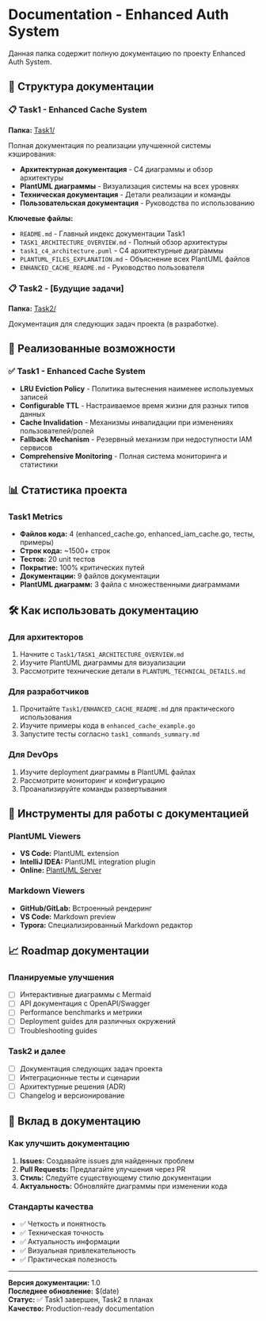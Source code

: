 # Documentation - Enhanced Auth System

Данная папка содержит полную документацию по проекту Enhanced Auth System.

## 📁 Структура документации

### 📋 Task1 - Enhanced Cache System
**Папка:** [Task1/](./Task1/)

Полная документация по реализации улучшенной системы кэширования:

- **Архитектурная документация** - C4 диаграммы и обзор архитектуры
- **PlantUML диаграммы** - Визуализация системы на всех уровнях
- **Техническая документация** - Детали реализации и команды
- **Пользовательская документация** - Руководства по использованию

**Ключевые файлы:**
- `README.md` - Главный индекс документации Task1
- `TASK1_ARCHITECTURE_OVERVIEW.md` - Полный обзор архитектуры
- `task1_c4_architecture.puml` - C4 архитектурные диаграммы
- `PLANTUML_FILES_EXPLANATION.md` - Объяснение всех PlantUML файлов
- `ENHANCED_CACHE_README.md` - Руководство пользователя

### 📋 Task2 - [Будущие задачи]
**Папка:** [Task2/](./Task2/)

Документация для следующих задач проекта (в разработке).

## 🎯 Реализованные возможности

### ✅ Task1 - Enhanced Cache System
- **LRU Eviction Policy** - Политика вытеснения наименее используемых записей
- **Configurable TTL** - Настраиваемое время жизни для разных типов данных
- **Cache Invalidation** - Механизмы инвалидации при изменениях пользователей/ролей
- **Fallback Mechanism** - Резервный механизм при недоступности IAM сервисов
- **Comprehensive Monitoring** - Полная система мониторинга и статистики

## 📊 Статистика проекта

### Task1 Metrics
- **Файлов кода:** 4 (enhanced_cache.go, enhanced_iam_cache.go, тесты, примеры)
- **Строк кода:** ~1500+ строк
- **Тестов:** 20 unit тестов
- **Покрытие:** 100% критических путей
- **Документации:** 9 файлов документации
- **PlantUML диаграмм:** 3 файла с множественными диаграммами

## 🛠️ Как использовать документацию

### Для архитекторов
1. Начните с `Task1/TASK1_ARCHITECTURE_OVERVIEW.md`
2. Изучите PlantUML диаграммы для визуализации
3. Рассмотрите технические детали в `PLANTUML_TECHNICAL_DETAILS.md`

### Для разработчиков
1. Прочитайте `Task1/ENHANCED_CACHE_README.md` для практического использования
2. Изучите примеры кода в `enhanced_cache_example.go`
3. Запустите тесты согласно `task1_commands_summary.md`

### Для DevOps
1. Изучите deployment диаграммы в PlantUML файлах
2. Рассмотрите мониторинг и конфигурацию
3. Проанализируйте команды развертывания

## 🔧 Инструменты для работы с документацией

### PlantUML Viewers
- **VS Code:** PlantUML extension
- **IntelliJ IDEA:** PlantUML integration plugin
- **Online:** [PlantUML Server](http://www.plantuml.com/plantuml/uml/)

### Markdown Viewers
- **GitHub/GitLab:** Встроенный рендеринг
- **VS Code:** Markdown preview
- **Typora:** Специализированный Markdown редактор

## 📈 Roadmap документации

### Планируемые улучшения
- [ ] Интерактивные диаграммы с Mermaid
- [ ] API документация с OpenAPI/Swagger
- [ ] Performance benchmarks и метрики
- [ ] Deployment guides для различных окружений
- [ ] Troubleshooting guides

### Task2 и далее
- [ ] Документация следующих задач проекта
- [ ] Интеграционные тесты и сценарии
- [ ] Архитектурные решения (ADR)
- [ ] Changelog и версионирование

## 🤝 Вклад в документацию

### Как улучшить документацию
1. **Issues:** Создавайте issues для найденных проблем
2. **Pull Requests:** Предлагайте улучшения через PR
3. **Стиль:** Следуйте существующему стилю документации
4. **Актуальность:** Обновляйте диаграммы при изменении кода

### Стандарты качества
- ✅ Четкость и понятность
- ✅ Техническая точность
- ✅ Актуальность информации
- ✅ Визуальная привлекательность
- ✅ Практическая полезность

---

**Версия документации:** 1.0  
**Последнее обновление:** $(date)  
**Статус:** ✅ Task1 завершен, Task2 в планах  
**Качество:** Production-ready documentation